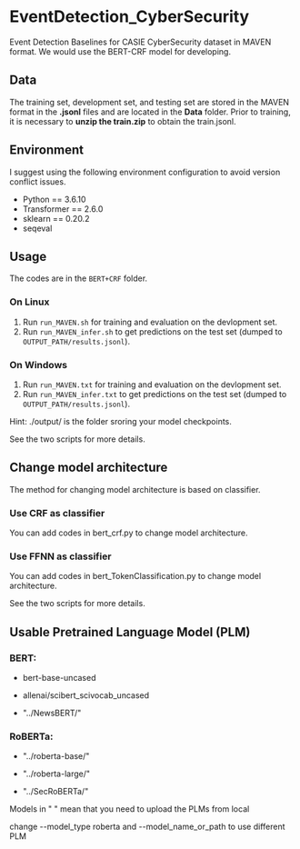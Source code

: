 # EventDetection_CyberSecurity
Event Detection Baselines for CASIE  CyberSecurity dataset in MAVEN format. We would use the BERT-CRF model for developing.

## Data
The training set, development set, and testing set are stored in the MAVEN format in the **.jsonl** files and are located in the **Data** folder. Prior to training, it is necessary to  **unzip the train.zip** to obtain the train.jsonl.

## Environment
I suggest using the following environment configuration to avoid  version conflict issues.
- Python == 3.6.10
- Transformer == 2.6.0
- sklearn == 0.20.2
- seqeval


## Usage
The codes are in the `BERT+CRF` folder.
### On Linux
1.  Run  `run_MAVEN.sh`  for training and evaluation on the devlopment set.
2.  Run  `run_MAVEN_infer.sh`  to get predictions on the test set (dumped to  `OUTPUT_PATH/results.jsonl`).
### On Windows
1.  Run  `run_MAVEN.txt`  for training and evaluation on the devlopment set.
2.  Run  `run_MAVEN_infer.txt`  to get predictions on the test set (dumped to  `OUTPUT_PATH/results.jsonl`).

Hint: ./output/ is the folder sroring your model checkpoints.

See the two scripts for more details.

## Change model architecture
The method for changing model architecture is based on classifier.
### Use CRF as classifier
You can add codes in bert_crf.py to change model architecture.
### Use FFNN as classifier
You can add codes in bert_TokenClassification.py to change model architecture.

See the two scripts for more details.

## Usable Pretrained Language Model (PLM)
### BERT:
- bert-base-uncased

- allenai/scibert_scivocab_uncased

- "../NewsBERT/"

### RoBERTa:
- "../roberta-base/"

- "../roberta-large/"

- "../SecRoBERTa/"

Models in " " mean that you need to upload the PLMs from local

change --model_type roberta and --model_name_or_path to use different PLM 
